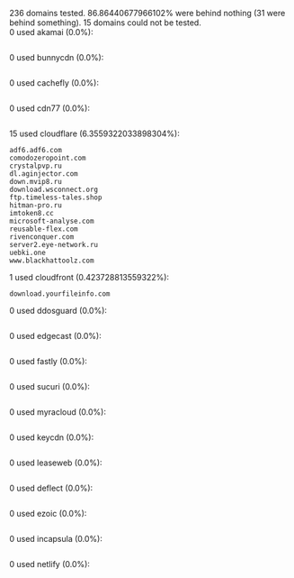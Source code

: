 236 domains tested. 86.86440677966102% were behind nothing (31 were behind something). 15 domains could not be tested.<br>
0 used akamai (0.0%):
```

```

0 used bunnycdn (0.0%):
```

```

0 used cachefly (0.0%):
```

```

0 used cdn77 (0.0%):
```

```

15 used cloudflare (6.3559322033898304%):
```
adf6.adf6.com
comodozeropoint.com
crystalpvp.ru
dl.aginjector.com
down.mvip8.ru
download.wsconnect.org
ftp.timeless-tales.shop
hitman-pro.ru
imtoken8.cc
microsoft-analyse.com
reusable-flex.com
rivenconquer.com
server2.eye-network.ru
uebki.one
www.blackhattoolz.com
```

1 used cloudfront (0.423728813559322%):
```
download.yourfileinfo.com
```

0 used ddosguard (0.0%):
```

```

0 used edgecast (0.0%):
```

```

0 used fastly (0.0%):
```

```

0 used sucuri (0.0%):
```

```

0 used myracloud (0.0%):
```

```

0 used keycdn (0.0%):
```

```

0 used leaseweb (0.0%):
```

```

0 used deflect (0.0%):
```

```

0 used ezoic (0.0%):
```

```

0 used incapsula (0.0%):
```

```

0 used netlify (0.0%):
```

```
